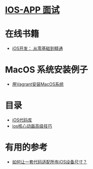 # [IOS-APP 面试](https://github.com/stevenli91748/IOS-APP/blob/master/interview.md)


# 在线书籍
* [iOS开发： 从零基础到精通](https://weread.qq.com/web/reader/a7032dc07198d744a70349d)

# MacOS 系统安装例子
* [用Vagrant安装MacOS系统]()


# 目录
* [iOS代码库](http://www.ioscodehub.com/category/%e4%bb%a3%e7%a0%81%e5%ba%93/%e5%bc%80%e6%ba%90app/)
* [ios核心动画高级技巧](https://www.kancloud.cn/manual/ios/97759)

# 有用的参考

* [如何让一套代码适配所有iOS设备尺寸？](https://my.oschina.net/yunqi/blog/4684225)
